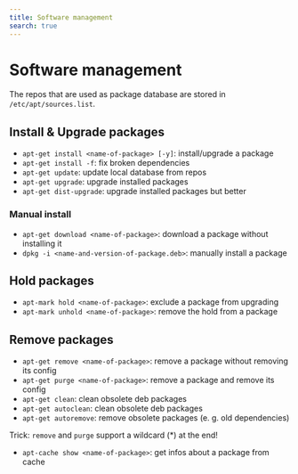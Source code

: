 ```yaml
---
title: Software management
search: true
---
```


# Software management

The repos that are used as package database are stored in `/etc/apt/sources.list`.

## Install & Upgrade packages

- `apt-get install <name-of-package> [-y]`: install/upgrade a package
- `apt-get install -f`: fix broken dependencies
- `apt-get update`: update local database from repos
- `apt-get upgrade`: upgrade installed packages
- `apt-get dist-upgrade`: upgrade installed packages but better

### Manual install

- `apt-get download <name-of-package>`: download a package without installing it
- `dpkg -i <name-and-version-of-package.deb>`: manually install a package

## Hold packages

- `apt-mark hold <name-of-package>`: exclude a package from upgrading
- `apt-mark unhold <name-of-package>`: remove the hold from a package

## Remove packages

- `apt-get remove <name-of-package>`: remove a package without removing its config
- `apt-get purge <name-of-package>`: remove a package and remove its config
- `apt-get clean`: clean obsolete deb packages
- `apt-get autoclean`: clean obsolete deb packages
- `apt-get autoremove`: remove obsolete packages (e. g. old dependencies)

Trick: `remove` and `purge` support a wildcard (\*) at the end!

- `apt-cache show <name-of-package>`: get infos about a package from cache
